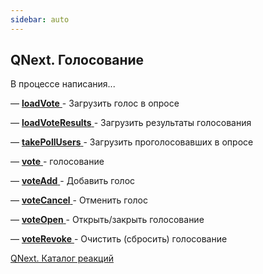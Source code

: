 ```yaml
---
sidebar: auto
---
```


## QNext. Голосование

В процессе написания...









— [**loadVote** ](/docs-test/ph/QNext-admin-reaction-loadVote-04-28)- Загрузить голос в опросе

— [**loadVoteResults** ](/docs-test/ph/QNext-admin-reaction-loadVoteResults-05-03)- Загрузить результаты голосования

— [**takePollUsers**  ](/docs-test/ph/QNext-admin-reaction-takePollUsers-05-03)- Загрузить проголосовавших в опросе

— [**vote** ](/docs-test/ph/QNext-admin-reaction-vote-04-28)- голосование

— [**voteAdd** ](/docs-test/ph/QNext-admin-reaction-voteAdd-05-03)- Добавить голос

— [**voteCancel** ](/docs-test/ph/QNext-admin-reaction-voteCancel-05-03)- Отменить голос

— [**voteOpen** ](/docs-test/ph/QNext-admin-reaction-voteOpen-05-03)- Открыть/закрыть голосование

— [**voteRevoke** ](/docs-test/ph/QNext-admin-reaction-voteRevoke-04-28)- Очистить (сбросить) голосование



[QNext. Каталог реакций](/docs-test/ph/QNext-admin-reaction-about-05-01)